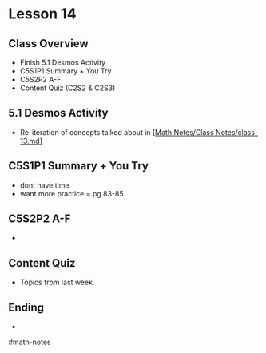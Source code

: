 # Lesson 14
## Class Overview
- Finish 5.1 Desmos Activity
- C5S1P1 Summary + You Try
- C5S2P2 A-F
- Content Quiz (C2S2 & C2S3)

## 5.1 Desmos Activity
- Re-iteration of concepts talked about in [[Math Notes/Class Notes/class-13.md]]

## C5S1P1 Summary + You Try
- dont have time
- want more practice = pg 83-85

## C5S2P2 A-F
- 

## Content Quiz
- Topics from last week.

## Ending
- 

#math-notes


[//begin]: # "Autogenerated link references for markdown compatibility"
[Math Notes/Class Notes/class-13.md]: class-13.md "Lesson 13"
[//end]: # "Autogenerated link references"
